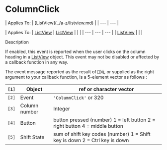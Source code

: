 




<h1 class="heading"><span class="name">ColumnClick</span></h1>
| Applies To: | [ListView](../a-z/listview.md) |
| --- | ---  |

| Applies To: | [ListView](../a-z/listview.md) | [ListView](../a-z/listview.md) |  |  |
| --- | --- | ---  |
| [ListView](../a-z/listview.md) |  |  |


Description


If enabled, this event is reported when the user clicks on the column heading in a [ListView](../a-z/listview.md) object. This event may not be disabled or affected by a callback function in any way.


The event message reported as the result of `⎕DQ`, or supplied as the right argument to your callback function, is a 5-element vector as follows :

| `[1]` | Object | ref or character vector |
| --- | --- | ---  |
| `[2]` | Event | `'ColumnClick'` or 320 |
| `[3]` | Column number | Integer |
| `[4]` | Button | button pressed (number) 1 = left button 2 =        right button 4 = middle button |
| `[5]` | Shift State | sum of shift key codes (number) 1 = Shift key        is down 2 =  Ctrl key is down |



